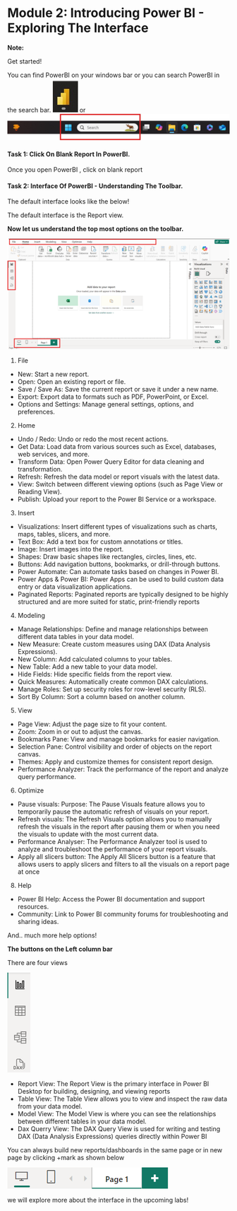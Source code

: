# Module 2: Introducing Power BI - Exploring The Interface


**Note:** 


Get started!

You can find PowerBI on your windows bar or you can search PowerBI in the search bar.
![7](https://github.com/Neha-Chiluka/power-bi-quickstart/blob/master/Images/shortcut.jpg?raw=true "7")
or 
![6](https://github.com/Neha-Chiluka/power-bi-quickstart/blob/master/Images/To_find_PowerBI_from_task_bar.jpg?raw=true "6")

#### Task 1: Click On Blank Report In PowerBI.

Once you open PowerBI , click on blank report

#### Task 2: Interface Of PowerBI - Understanding The Toolbar.

The default interface looks like the below!

The default interface is the Report view. 

**Now let us understand the top most options on the toolbar.**

![1](https://github.com/Neha-Chiluka/power-bi-quickstart/blob/master/Images/3.png?raw=true "1")

1. File
- New: Start a new report.
- Open: Open an existing report or file.
- Save / Save As: Save the current report or save it under a new name.
- Export: Export data to formats such as PDF, PowerPoint, or Excel.
- Options and Settings: Manage general settings, options, and preferences.
 
2. Home
- Undo / Redo: Undo or redo the most recent actions.
- Get Data: Load data from various sources such as Excel, databases, web services, and more.
- Transform Data: Open Power Query Editor for data cleaning and transformation.
- Refresh: Refresh the data model or report visuals with the latest data.
- View: Switch between different viewing options (such as Page View or Reading View).
- Publish: Upload your report to the Power BI Service or a workspace.

3. Insert
- Visualizations: Insert different types of visualizations such as charts, maps, tables, slicers, and more.
- Text Box: Add a text box for custom annotations or titles.
- Image: Insert images into the report.
- Shapes: Draw basic shapes like rectangles, circles, lines, etc.
- Buttons: Add navigation buttons, bookmarks, or drill-through buttons.
- Power Automate: Can automate tasks based on changes in Power BI. 
- Power Apps & Power BI: Power Apps can be used to build custom data entry or data visualization applications.
- Paginated Reports: Paginated reports are typically designed to be highly structured and are more suited for static, print-friendly reports

4. Modeling
- Manage Relationships: Define and manage relationships between different data tables in your data model.
- New Measure: Create custom measures using DAX (Data Analysis Expressions).
- New Column: Add calculated columns to your tables.
- New Table: Add a new table to your data model.
- Hide Fields: Hide specific fields from the report view.
- Quick Measures: Automatically create common DAX calculations.
- Manage Roles: Set up security roles for row-level security (RLS).
- Sort By Column: Sort a column based on another column.

5. View
- Page View: Adjust the page size to fit your content.
- Zoom: Zoom in or out to adjust the canvas.
- Bookmarks Pane: View and manage bookmarks for easier navigation.
- Selection Pane: Control visibility and order of objects on the report canvas.
- Themes: Apply and customize themes for consistent report design.
- Performance Analyzer: Track the performance of the report and analyze query performance.

6. Optimize
- Pause visuals: Purpose: The Pause Visuals feature allows you to temporarily pause the automatic refresh of visuals on your report. 
- Refresh visuals: The Refresh Visuals option allows you to manually refresh the visuals in the report after pausing them or when you need the visuals to update with the most current data.
- Performance Analyser: The Performance Analyzer tool is used to analyze and troubleshoot the performance of your report visuals. 
- Apply all slicers button: The Apply All Slicers button is a feature that allows users to apply slicers and filters to all the visuals on a report page at once

8. Help
- Power BI Help: Access the Power BI documentation and support resources.
- Community: Link to Power BI community forums for troubleshooting and sharing ideas.

And.. much more help options!


**The buttons on the Left column bar**

There are four views


![7](https://github.com/Neha-Chiluka/power-bi-quickstart/blob/master/Images/6.png?raw=true "7")

- Report View: The Report View is the primary interface in Power BI Desktop for building, designing, and viewing reports
- Table View: The Table View allows you to view and inspect the raw data from your data model.
- Model View: The Model View is where you can see the relationships between different tables in your data model.
- Dax Querry View:  The DAX Query View is used for writing and testing DAX (Data Analysis Expressions) queries directly within Power BI

You can always build new reports/dashboards in the same page or in new page by clicking +mark as shown below

![2](https://github.com/Neha-Chiluka/power-bi-quickstart/blob/master/Images/5.png?raw=true "2")

we will explore more about the interface in the upcoming labs!
